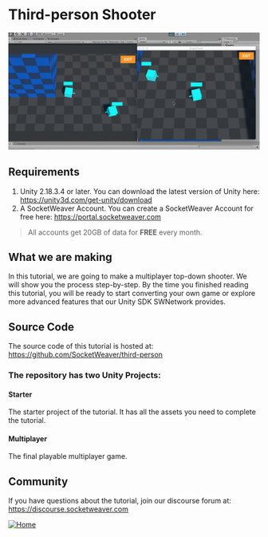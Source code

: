# Third-person Shooter

![Alt text](demo.gif?raw=true "SocketWeaver Third-person demo")

## Requirements
1. Unity 2.18.3.4 or later. You can download the latest version of Unity here: https://unity3d.com/get-unity/download
2. A SocketWeaver Account. You can create a SocketWeaver Account for free here: https://portal.socketweaver.com

> All accounts get 20GB of data for **FREE** every month. 

## What we are making
In this tutorial, we are going to make a multiplayer top-down shooter.
We will show you the process step-by-step. By the time you finished reading this tutorial, you will be ready to start converting your own game or explore more advanced features that our Unity SDK SWNetwork provides.

## Source Code
The source code of this tutorial is hosted at: https://github.com/SocketWeaver/third-person

### The repository has two Unity Projects:
#### Starter
The starter project of the tutorial. It has all the assets you need to complete the tutorial. 
#### Multiplayer
The final playable multiplayer game.

## Community
If you have questions about the tutorial, join our discourse forum at: https://discourse.socketweaver.com

<div >
  <a href="https://www.socketweaver.com"><img style="display: block; margin-left: auto; margin-right: auto;" src="https://sw-router.sfo2.cdn.digitaloceanspaces.com/landing/logo-dark-text-300.png" height="30px" alt="Home"></a>
</div>
